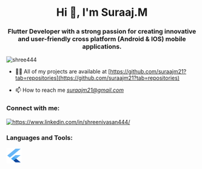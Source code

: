 <h1 align="center">Hi 👋, I'm Suraaj.M</h1>
<h3 align="center">Flutter Developer with a strong passion for creating innovative and user-friendly cross platform (Android & IOS) mobile applications.</h3>

<p align="left"> <img src="https://komarev.com/ghpvc/?username=shree444&label=Profile%20views&color=0e75b6&style=flat" alt="shree444" /> </p>

- 👨‍💻 All of my projects are available at [https://github.com/suraajm21?tab=repositories](https://github.com/suraajm21?tab=repositories)

- 📫 How to reach me *suraajm21@gmail.com*

<h3 align="left">Connect with me:</h3>
<p align="left">
<a href="https://www.linkedin.com/in/suraaj-m-47b04620b/" target="blank"><img align="center" src="https://raw.githubusercontent.com/rahuldkjain/github-profile-readme-generator/master/src/images/icons/Social/linked-in-alt.svg" alt="https://www.linkedin.com/in/shreenivasan444/" height="30" width="40" /></a>
</p>

<h3 align="left">Languages and Tools:</h3>
<p align="left"> <a href="https://flutter.dev/" target="_blank" rel="noreferrer"> <img src="https://raw.githubusercontent.com/dnfield/flutter_svg/7d374d7107561cbd906d7c0ca26fef02cc01e7c8/example/assets/flutter_logo.svg?sanitize=true" alt="flutter" width="40" height="40"/></p>


